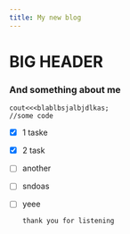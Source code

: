 ```yaml
---
title: My new blog
---
```


# BIG HEADER

### And something about me

```
cout<<<blablbsjalbjdlkas;
//some code
```
- [X] 1 taske
- [X] 2 task
- [ ] another
- [ ] sndoas
- [ ] yeee


      thank you for listening


      
